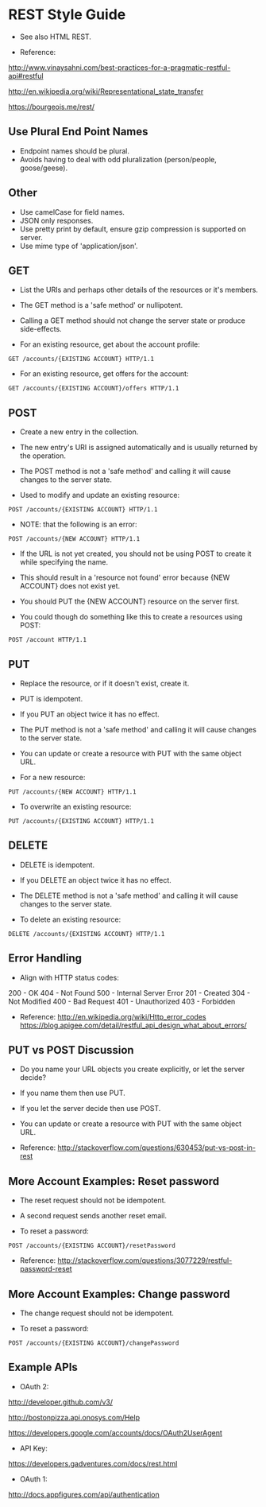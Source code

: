 REST Style Guide
================

- See also HTML REST.

- Reference:

http://www.vinaysahni.com/best-practices-for-a-pragmatic-restful-api#restful

http://en.wikipedia.org/wiki/Representational_state_transfer

https://bourgeois.me/rest/


Use Plural End Point Names
--------------------------

- Endpoint names should be plural.
- Avoids having to deal with odd pluralization (person/people, goose/geese).


Other
-----

- Use camelCase for field names.
- JSON only responses.
- Use pretty print by default, ensure gzip compression is supported on server.
- Use mime type of 'application/json'.


GET
---
- List the URIs and perhaps other details of the resources or it's members.

- The GET method is a 'safe method' or nullipotent.
- Calling a GET method should not change the server state or produce side-effects.

- For an existing resource, get about the account profile:
```
GET /accounts/{EXISTING ACCOUNT} HTTP/1.1
```

- For an existing resource, get offers for the account:
```
GET /accounts/{EXISTING ACCOUNT}/offers HTTP/1.1
```


POST
----
- Create a new entry in the collection. 
- The new entry's URI is assigned automatically and is usually returned by the operation.

- The POST method is not a 'safe method' and calling it will cause changes to the server state.

- Used to modify and update an existing resource:
```
POST /accounts/{EXISTING ACCOUNT} HTTP/1.1
```

- NOTE: that the following is an error:
```
POST /accounts/{NEW ACCOUNT} HTTP/1.1
```

- If the URL is not yet created, you should not be using POST to create it while specifying the name. 
- This should result in a 'resource not found' error because {NEW ACCOUNT} does not exist yet. 
- You should PUT the {NEW ACCOUNT} resource on the server first.

- You could though do something like this to create a resources using POST:
```
POST /account HTTP/1.1
```


PUT
---
- Replace the resource, or if it doesn't exist, create it.

- PUT is idempotent.
- If you PUT an object twice it has no effect.

- The PUT method is not a 'safe method' and calling it will cause changes to the server state.

- You can update or create a resource with PUT with the same object URL.

- For a new resource:
```
PUT /accounts/{NEW ACCOUNT} HTTP/1.1
```

- To overwrite an existing resource:
```
PUT /accounts/{EXISTING ACCOUNT} HTTP/1.1
```


DELETE
------
- DELETE is idempotent.
- If you DELETE an object twice it has no effect.

- The DELETE method is not a 'safe method' and calling it will cause changes to the server state.

- To delete an existing resource:
```
DELETE /accounts/{EXISTING ACCOUNT} HTTP/1.1
```


Error Handling
--------------
- Align with HTTP status codes:

200 - OK
404 - Not Found
500 - Internal Server Error
201 - Created
304 - Not Modified
400 - Bad Request
401 - Unauthorized
403 - Forbidden

- Reference:
http://en.wikipedia.org/wiki/Http_error_codes
https://blog.apigee.com/detail/restful_api_design_what_about_errors/


PUT vs POST Discussion
----------------------
- Do you name your URL objects you create explicitly, or let the server decide? 
- If you name them then use PUT.
- If you let the server decide then use POST.
- You can update or create a resource with PUT with the same object URL.

- Reference:
http://stackoverflow.com/questions/630453/put-vs-post-in-rest


More Account Examples: Reset password
-------------------------------------
- The reset request should not be idempotent.
- A second request sends another reset email.

- To reset a password:
```
POST /accounts/{EXISTING ACCOUNT}/resetPassword
```

- Reference:
http://stackoverflow.com/questions/3077229/restful-password-reset


More Account Examples: Change password
--------------------------------------
- The change request should not be idempotent.

- To reset a password:
```
POST /accounts/{EXISTING ACCOUNT}/changePassword
```


Example APIs
------------

- OAuth 2:

http://developer.github.com/v3/

http://bostonpizza.api.onosys.com/Help

https://developers.google.com/accounts/docs/OAuth2UserAgent

- API Key:

https://developers.gadventures.com/docs/rest.html

- OAuth 1:

http://docs.appfigures.com/api/authentication


